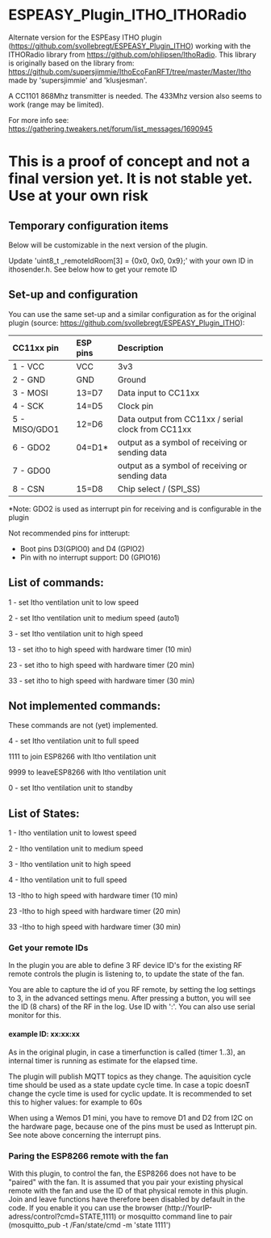 # ESPEASY_Plugin_ITHO_ITHORadio
Alternate version for the ESPEasy ITHO plugin (https://github.com/svollebregt/ESPEASY_Plugin_ITHO) working with the ITHORadio library from https://github.com/philipsen/IthoRadio. This library is originally based on the library from: https://github.com/supersjimmie/IthoEcoFanRFT/tree/master/Master/Itho made by 'supersjimmie' and 'klusjesman'.

A CC1101 868Mhz transmitter is needed. The 433Mhz version also seems to work (range may be limited).

For more info see: https://gathering.tweakers.net/forum/list_messages/1690945


# This is a proof of concept and not a final version yet. It is not stable yet. Use at your own risk

## Temporary configuration items

Below will be customizable in the next version of the plugin.

Update 'uint8_t _remoteIdRoom[3] = {0x0, 0x0, 0x9};' with your own ID in ithosender.h.
See below how to get your remote ID

## Set-up and configuration
You can use the same set-up and a similar configuration as for the original plugin (source: https://github.com/svollebregt/ESPEASY_Plugin_ITHO):

|CC11xx pin    |ESP pins|Description                                        |
|:-------------|:-------|:--------------------------------------------------|
|1 - VCC       |VCC     |3v3                                                |
|2 - GND       |GND     |Ground                                             |
|3 - MOSI      |13=D7   |Data input to CC11xx                               |  
|4 - SCK       |14=D5   |Clock pin                                          |
|5 - MISO/GDO1 |12=D6   |Data output from CC11xx / serial clock from CC11xx |
|6 - GDO2      |04=D1*  |output as a symbol of receiving or sending data    |
|7 - GDO0      |        |output as a symbol of receiving or sending data    |
| 8 - CSN      |15=D8   |Chip select / (SPI_SS)                             |

*Note: GDO2 is used as interrupt pin for receiving and is configurable in the plugin

Not recommended pins for intterupt:
- Boot pins D3(GPIO0) and D4 (GPIO2) 
- Pin with no interrupt support: D0 (GPIO16)

## List of commands:

1 - set Itho ventilation unit to low speed

2 - set Itho ventilation unit to medium speed (auto1)

3 - set Itho ventilation unit to high speed

13 - set itho to high speed with hardware timer (10 min)

23 - set itho to high speed with hardware timer (20 min)

33 - set itho to high speed with hardware timer (30 min)

## Not implemented commands:
These commands are not (yet) implemented.

4 - set Itho ventilation unit to full speed

1111 to join ESP8266 with Itho ventilation unit

9999 to leaveESP8266 with Itho ventilation unit

0 - set Itho ventilation unit to standby

## List of States:

1 - Itho ventilation unit to lowest speed

2 - Itho ventilation unit to medium speed

3 - Itho ventilation unit to high speed

4 - Itho ventilation unit to full speed

13 -Itho to high speed with hardware timer (10 min)

23 -Itho to high speed with hardware timer (20 min)

33 -Itho to high speed with hardware timer (30 min)

### Get your remote IDs
In the plugin you are able to define 3 RF device ID's for the existing RF remote controls the plugin is listening to, to update the state of the fan.

You are able to capture the id of you RF remote, by setting the log settings to 3, in the advanced settings menu. After pressing a button, you will see the ID (8 chars) of the RF in the log. Use ID with ':'. You can also use serial monitor for this.
#### example ID: xx:xx:xx

As in the original plugin, in case a timerfunction is called (timer 1..3), an internal timer is running as estimate for the elapsed time.

The plugin will publish MQTT topics as they change. The aquisition cycle time should be used as a state update cycle time.
In case a topic doesnT change the cycle time is used for cyclic update. It is recommended to set this to higher values: for example to 60s

When using a Wemos D1 mini, you have to remove D1 and D2 from I2C on the hardware page, because one of the pins must be used as Intterupt pin. See note above concerning the interrupt pins.

### Paring the ESP8266 remote with the fan

With this plugin, to control the fan, the ESP8266 does not have to be "paired" with the fan. It is assumed that you pair your existing physical remote with the fan and use the ID of that physical remote in this plugin. Join and leave functions have therefore been disabled by default in the code. If you enable it you can use the browser (http://YourIP-adress/control?cmd=STATE,1111) or mosquitto command line to pair (mosquitto_pub -t /Fan/state/cmd -m 'state 1111')
